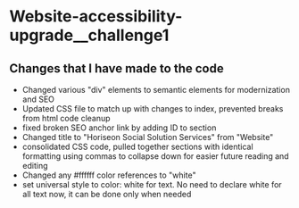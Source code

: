 # Website-accessibility-upgrade\_\_challenge1

## Changes that I have made to the code

- Changed various "div" elements to semantic elements for modernization and SEO
- Updated CSS file to match up with changes to index, prevented breaks from html code cleanup
- fixed broken SEO anchor link by adding ID to section
- Changed title to "Horiseon Social Solution Services" from "Website"
- consolidated CSS code, pulled together sections with identical formatting using commas to collapse down for easier future reading and editing
- Changed any #ffffff color references to "white"
- set universal style to color: white for text. No need to declare white for all text now, it can be done only when needed
